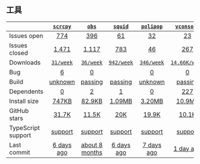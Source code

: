 ## 工具
|   | [`scrcpy`][b0] | [`obs`][r0] | [`squid`][n0] | [`polipop`][k0] | [`vconsole`][a0] |
|---|:---:|:---:|:----:|:----:|:----:|
| Issues open           | [774][IO1] | [396][IO2] | [61][IO3] | [32][IO4] | [23][IO5] |
| Issues closed         | [1,471][IC1] | [1,117][IC2] | [783][IC3] | [46][IC4] | [267][IC5] |
| Downloads             | [`31/week`][DL1] | [`36/week`][DL2] | [`942/week`][DL3] | [`346/week`][DL4] | [`14.66K/week`][DL5] |
| Bug              | [6][bug1] | [0][bug2] |  | [0][bug4] | [0][bug5] |
| Build                 | [unknown][bd1] | [passing][bd2] | [passing][bd3] | [unknown][bd4] | [passing][bd5] |
| Dependents            | [0][dep1] | [2][dep2] | [1][dep3] | [0][dep4] | [227][dep5] |
| Install size          | [747KB][IS1] | [82.9KB][IS2] | [1.09MB][IS3] | [3.20MB][IS4] | [10.9MB][IS5] |
| GitHub stars          | [31.7K][stars1] | [11.5K][stars2] | [20K][stars3] | [19.9K][stars4] | [10.1K][stars5] |
| TypeScript support    | [support][TS1] | [support][TS2] | [support][TS3] | [support][TS4] | [support][TS5] |
| Last commit           | [6 days ago][commits1] | [about 8 months][commits2] | [6 days ago][commits3] | [7 days ago][commits4] | [1 day ago][commits5] |

[b0]: https://github.com/Genymobile/scrcpy
[r0]: https://github.com/obsproject/obs-studio
[n0]: https://github.com/squid-cache/squid
[k0]: https://github.com/jech/polipo
[a0]: https://github.com/Tencent/vConsole

[IO1]: https://github.com/Genymobile/scrcpy/issues
[IO2]: https://github.com/obsproject/obs-studio/issues
[IO3]: https://github.com/squid-cache/squid/pulls
[IO4]: https://github.com/jech/polipo/issues
[IO5]: https://github.com/Tencent/vConsole/issues
[IC1]: https://github.com/Genymobile/scrcpy/issues
[IC2]: https://github.com/obsproject/obs-studio/issues
[IC3]: https://github.com/squid-cache/squid/pulls
[IC4]: https://github.com/jech/polipo/issues
[IC5]: https://github.com/Tencent/vConsole/issues

[DL1]: https://www.npmjs.com/package/scrcpy
[DL2]: https://www.npmjs.com/package/obs
[DL3]: https://www.npmjs.com/package/squid
[DL4]: https://www.npmjs.com/package/polipop
[DL5]: https://www.npmjs.com/package/vconsole

[bd1]: https://travis-ci.org/github/videojs/video.js
[bd2]: https://travis-ci.org/github/DIYgod/DPlayer
[bd3]: https://travis-ci.org/github/sampotts/plyr
[bd4]: https://travis-ci.org/github/bilibili/flv.js
[bd5]: https://travis-ci.org/github/video-dev/hls.js

[bug1]: https://github.com/Genymobile/scrcpy/issues?q=is%3Aopen+is%3Aissue+label%3Abug
[bug2]: https://github.com/obsproject/obs-studio/issues?q=is%3Aopen+is%3Aissue+label%3A%22Bug+Fix%22
[bug4]: https://github.com/jech/polipo/issues
[bug5]: https://github.com/Tencent/vConsole/issues?q=is%3Aopen+is%3Aissue+label%3Abug

[dep1]: https://www.npmjs.com/package/scrcpy
[dep2]: https://www.npmjs.com/package/obs
[dep3]: https://www.npmjs.com/package/squid
[dep4]: https://www.npmjs.com/package/polipop
[dep5]: https://www.npmjs.com/package/vconsole

[IS1]: https://packagephobia.com/result?p=scrcpy
[IS2]: https://packagephobia.com/result?p=obs
[IS3]: https://packagephobia.com/result?p=squid
[IS4]: https://packagephobia.com/result?p=flv.js
[IS5]: https://packagephobia.com/result?p=hls.js

[stars1]: https://github.com/videojs/video.js/stargazers
[stars2]: https://github.com/DIYgod/DPlayer/stargazers
[stars3]: https://github.com/sampotts/plyr/stargazers
[stars4]: https://github.com/bilibili/flv.js/stargazers
[stars5]: https://github.com/video-dev/hls.js/stargazers

[TS1]: https://www.npmjs.com/package/@types/video.js
[TS2]: https://www.npmjs.com/package/@types/dplayer
[TS3]: https://github.com/sampotts/plyr/search?l=TypeScript
[TS4]: https://github.com/bilibili/flv.js/search?l=typescript
[TS5]: https://github.com/video-dev/hls.js/search?l=typescript

[commits1]: https://github.com/videojs/video.js/commits
[commits2]: https://github.com/DIYgod/DPlayer/commits
[commits3]: https://github.com/sampotts/plyr/commits
[commits4]: https://github.com/bilibili/flv.js/commits
[commits5]: https://github.com/video-dev/hls.js/commits